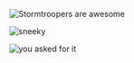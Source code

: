 ![Stormtroopers are awesome](https://media1.tenor.com/images/693b7f65de831d526c2fc81b9b18d874/tenor.gif)

![sneeky](https://www.dilawezdelineation.com/wp-content/uploads/2017/11/f50524ee5f161f437400aaf215c9e12f-plain-white-background-cristina.jpg)

![you asked for it](https://media.tenor.com/images/8e19a863f5a3ab49439480006d727745/tenor.gif)
